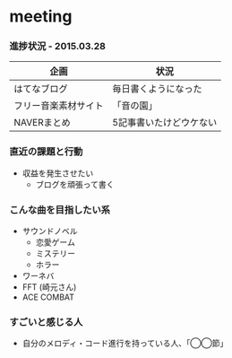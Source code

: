 meeting
=======

### 進捗状況 - 2015.03.28

| 企画                 | 状況               |
|----------------------|--------------------|
| はてなブログ         | 毎日書くようになった |
| フリー音楽素材サイト | 「音の園」             |
| NAVERまとめ          | 5記事書いたけどウケない |


### 直近の課題と行動

- 収益を発生させたい
    - ブログを頑張って書く


### こんな曲を目指したい系

- サウンドノベル
    - 恋愛ゲーム
    - ミステリー
    - ホラー
- ワーネバ
- FFT (崎元さん)
- ACE COMBAT


### すごいと感じる人

- 自分のメロディ・コード進行を持っている人、「◯◯節」
